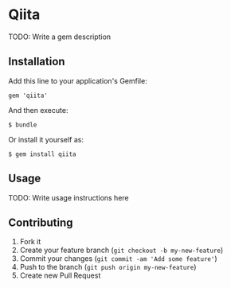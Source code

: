# Qiita

TODO: Write a gem description

## Installation

Add this line to your application's Gemfile:

    gem 'qiita'

And then execute:

    $ bundle

Or install it yourself as:

    $ gem install qiita

## Usage

TODO: Write usage instructions here

## Contributing

1. Fork it
2. Create your feature branch (`git checkout -b my-new-feature`)
3. Commit your changes (`git commit -am 'Add some feature'`)
4. Push to the branch (`git push origin my-new-feature`)
5. Create new Pull Request
